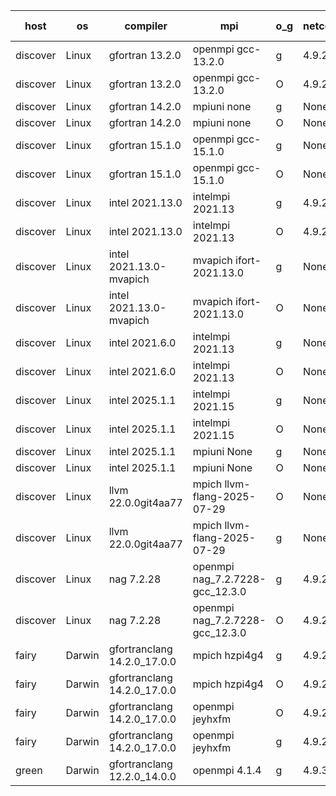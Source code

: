 

| host     | os       | compiler                              | mpi                      | o_g        | netcdf        | build       | u_pass          | u_fail          | s_pass            | s_fail            | e_pass             | e_fail             | nuopc_pass       | nuopc_fail       | artifacts link          |
|----------|----------|---------------------------------------|--------------------------|------------|---------------|-------------|-----------------|-----------------|-------------------|-------------------|--------------------|--------------------|------------------|------------------|-------------------------|
| discover | Linux | gfortran 13.2.0 | openmpi gcc-13.2.0  | g | 4.9.2  | PASS | None | None | None | None | None | None | None | None | <a href="https://github.com/esmf-org/esmf-test-artifacts/tree/2f9dde7ff262f946e5e19379d1435318723b4ef0/develop/gfortran/13.2.0/g/openmpi/gcc-13.2.0" target="_blank">2f9dde7</a> | 
| discover | Linux | gfortran 13.2.0 | openmpi gcc-13.2.0  | O | 4.9.2  | PASS | None | None | None | None | None | None | None | None | <a href="https://github.com/esmf-org/esmf-test-artifacts/tree/8fd716908f2a826555d228dbfb2c8303e5c8774d/develop/gfortran/13.2.0/O/openmpi/gcc-13.2.0" target="_blank">8fd7169</a> | 
| discover | Linux | gfortran 14.2.0 | mpiuni none  | g | None  | PASS | None | None | None | None | None | None | None | None | <a href="https://github.com/esmf-org/esmf-test-artifacts/tree/d3033ef955d64a7357ac6a7db7c3b6b87e846f62/develop/gfortran/14.2.0/g/mpiuni/none" target="_blank">d3033ef</a> | 
| discover | Linux | gfortran 14.2.0 | mpiuni none  | O | None  | PASS | None | None | None | None | None | None | None | None | <a href="https://github.com/esmf-org/esmf-test-artifacts/tree/c6aab29302ffd1785ca8a58652b20bcc473bb50f/develop/gfortran/14.2.0/O/mpiuni/none" target="_blank">c6aab29</a> | 
| discover | Linux | gfortran 15.1.0 | openmpi gcc-15.1.0  | g | None  | FAIL | None | None | None | None | None | None | None | None | <a href="https://github.com/esmf-org/esmf-test-artifacts/tree/34acec167bdfdcb5107952152b5742b838eb8de4/develop/gfortran/15.1.0/g/openmpi/gcc-15.1.0" target="_blank">34acec1</a> | 
| discover | Linux | gfortran 15.1.0 | openmpi gcc-15.1.0  | O | None  | FAIL | None | None | None | None | None | None | None | None | <a href="https://github.com/esmf-org/esmf-test-artifacts/tree/80ade57341c5a8f772d8ce65d4d36e4a8ce3dbb8/develop/gfortran/15.1.0/O/openmpi/gcc-15.1.0" target="_blank">80ade57</a> | 
| discover | Linux | intel 2021.13.0 | intelmpi 2021.13  | g | 4.9.2  | PASS | None | None | None | None | None | None | None | None | <a href="https://github.com/esmf-org/esmf-test-artifacts/tree/2cdbe317d1945f3615ebc3b69ba5d36b290ef048/develop/intel/2021.13.0/g/intelmpi/2021.13" target="_blank">2cdbe31</a> | 
| discover | Linux | intel 2021.13.0 | intelmpi 2021.13  | O | 4.9.2  | PASS | None | None | None | None | None | None | None | None | <a href="https://github.com/esmf-org/esmf-test-artifacts/tree/886d7a8510a59f2c52c9da8513a46be60d9a7b02/develop/intel/2021.13.0/O/intelmpi/2021.13" target="_blank">886d7a8</a> | 
| discover | Linux | intel 2021.13.0-mvapich | mvapich ifort-2021.13.0  | g | None  | PASS | None | None | None | None | None | None | None | None | <a href="https://github.com/esmf-org/esmf-test-artifacts/tree/a8524954c9ca42ebed7d88ecc5d8b0676c119694/develop/intel/2021.13.0-mvapich/g/mvapich/ifort-2021.13.0" target="_blank">a852495</a> | 
| discover | Linux | intel 2021.13.0-mvapich | mvapich ifort-2021.13.0  | O | None  | PASS | None | None | None | None | None | None | None | None | <a href="https://github.com/esmf-org/esmf-test-artifacts/tree/4b862bea0417610498288b76d47af43b8f1183b6/develop/intel/2021.13.0-mvapich/O/mvapich/ifort-2021.13.0" target="_blank">4b862be</a> | 
| discover | Linux | intel 2021.6.0 | intelmpi 2021.13  | g | None  | PASS | None | None | None | None | None | None | None | None | <a href="https://github.com/esmf-org/esmf-test-artifacts/tree/4d2ec17a8e4569a23d361240b5473067be8fd39a/develop/intel/2021.6.0/g/intelmpi/2021.13" target="_blank">4d2ec17</a> | 
| discover | Linux | intel 2021.6.0 | intelmpi 2021.13  | O | None  | PASS | None | None | None | None | None | None | None | None | <a href="https://github.com/esmf-org/esmf-test-artifacts/tree/5aff23b27d900fc0850f9d61a9d7fbe85c193f2d/develop/intel/2021.6.0/O/intelmpi/2021.13" target="_blank">5aff23b</a> | 
| discover | Linux | intel 2025.1.1 | intelmpi 2021.15  | g | None  | PASS | None | None | None | None | None | None | None | None | <a href="https://github.com/esmf-org/esmf-test-artifacts/tree/9cbfb8fdce0d87b6fb47a76353fa96844ef1fde5/develop/intel/2025.1.1/g/intelmpi/2021.15" target="_blank">9cbfb8f</a> | 
| discover | Linux | intel 2025.1.1 | intelmpi 2021.15  | O | None  | PASS | None | None | None | None | None | None | None | None | <a href="https://github.com/esmf-org/esmf-test-artifacts/tree/db676e524acaea72ffbeb252447d253b2c4c634f/develop/intel/2025.1.1/O/intelmpi/2021.15" target="_blank">db676e5</a> | 
| discover | Linux | intel 2025.1.1 | mpiuni None  | g | None  | PASS | None | None | None | None | None | None | None | None | <a href="https://github.com/esmf-org/esmf-test-artifacts/tree/effa1d1e6b9ed6c3d47f8a64d06fbcfeccd1e102/develop/intel/2025.1.1/g/mpiuni/None" target="_blank">effa1d1</a> | 
| discover | Linux | intel 2025.1.1 | mpiuni None  | O | None  | PASS | None | None | None | None | None | None | None | None | <a href="https://github.com/esmf-org/esmf-test-artifacts/tree/9fbd414d92fb667b93a90f487f2c129dbafd73ff/develop/intel/2025.1.1/O/mpiuni/None" target="_blank">9fbd414</a> | 
| discover | Linux | llvm 22.0.0git4aa77 | mpich llvm-flang-2025-07-29  | O | None  | PASS | None | None | None | None | None | None | None | None | <a href="https://github.com/esmf-org/esmf-test-artifacts/tree/a124ffaed4fd40187f0d2c7296aaef0e2cecbb7b/develop/llvm/22.0.0git4aa77/O/mpich/llvm-flang-2025-07-29" target="_blank">a124ffa</a> | 
| discover | Linux | llvm 22.0.0git4aa77 | mpich llvm-flang-2025-07-29  | g | None  | PASS | None | None | None | None | None | None | None | None | <a href="https://github.com/esmf-org/esmf-test-artifacts/tree/a9190547f0aa573ec4db3a81b29d71fbca2d3a42/develop/llvm/22.0.0git4aa77/g/mpich/llvm-flang-2025-07-29" target="_blank">a919054</a> | 
| discover | Linux | nag 7.2.28 | openmpi nag_7.2.7228-gcc_12.3.0  | g | 4.9.2  | PASS | None | None | None | None | None | None | None | None | <a href="https://github.com/esmf-org/esmf-test-artifacts/tree/9e24caeb4f70614626b6b0c080a8e84f97e38675/develop/nag/7.2.28/g/openmpi/nag_7.2.7228-gcc_12.3.0" target="_blank">9e24cae</a> | 
| discover | Linux | nag 7.2.28 | openmpi nag_7.2.7228-gcc_12.3.0  | O | 4.9.2  | PASS | None | None | None | None | None | None | None | None | <a href="https://github.com/esmf-org/esmf-test-artifacts/tree/716318deeffb17535ce3afee2c8104927a7c2546/develop/nag/7.2.28/O/openmpi/nag_7.2.7228-gcc_12.3.0" target="_blank">716318d</a> | 
| fairy | Darwin | gfortranclang 14.2.0_17.0.0 | mpich hzpi4g4  | g | 4.9.2  | PASS | None | None | None | None | None | None | None | None | <a href="https://github.com/esmf-org/esmf-test-artifacts/tree/a74cfc3b6445bdc1825cbe8f024638d23186fd9d/develop/gfortranclang/14.2.0_17.0.0/g/mpich/hzpi4g4" target="_blank">a74cfc3</a> | 
| fairy | Darwin | gfortranclang 14.2.0_17.0.0 | mpich hzpi4g4  | O | 4.9.2  | PASS | 14330 | 1 | 51 | 0 | 81 | 0 | 59 | 4 | <a href="https://github.com/esmf-org/esmf-test-artifacts/tree/7c5e8ae988fc6d4c09ec9cef3ef7bb717695d596/develop/gfortranclang/14.2.0_17.0.0/O/mpich/hzpi4g4" target="_blank">7c5e8ae</a> | 
| fairy | Darwin | gfortranclang 14.2.0_17.0.0 | openmpi jeyhxfm  | O | 4.9.2  | PASS | 14331 | 0 | 51 | 0 | 81 | 0 | 59 | 4 | <a href="https://github.com/esmf-org/esmf-test-artifacts/tree/393ad79a48091cfe16a0bc1d5a4b59553d560a47/develop/gfortranclang/14.2.0_17.0.0/O/openmpi/jeyhxfm" target="_blank">393ad79</a> | 
| fairy | Darwin | gfortranclang 14.2.0_17.0.0 | openmpi jeyhxfm  | g | 4.9.2  | PASS | 14331 | 0 | 51 | 0 | 81 | 0 | 59 | 4 | <a href="https://github.com/esmf-org/esmf-test-artifacts/tree/408a557a318ef4a4c8e92762e9945e5f491b768f/develop/gfortranclang/14.2.0_17.0.0/g/openmpi/jeyhxfm" target="_blank">408a557</a> | 
| green | Darwin | gfortranclang 12.2.0_14.0.0 | openmpi 4.1.4  | g | 4.9.3  | PASS | None | None | None | None | None | None | None | None | <a href="https://github.com/esmf-org/esmf-test-artifacts/tree/fc49bd46e6fd5b3853131d600557914de3c204cf/develop/gfortranclang/12.2.0_14.0.0/g/openmpi/4.1.4" target="_blank">fc49bd4</a> | 
